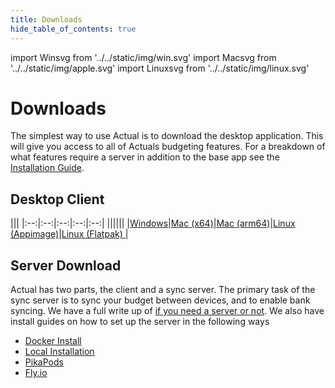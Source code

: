 ```yaml
---
title: Downloads
hide_table_of_contents: true
---
```


import Winsvg from '../../static/img/win.svg'
import Macsvg from '../../static/img/apple.svg'
import Linuxsvg from '../../static/img/linux.svg'

# Downloads

The simplest way to use Actual is to download the desktop application.  This will give you access to all of Actuals budgeting features.  For a breakdown of what features require a server in addition to the base app see the [Installation Guide](/docs/install).

## Desktop Client
|||
|:--:|:--:|:--:|:--:|:--:|
|<Winsvg width="100" height="100" fill="#6B46C1"/>|<Macsvg width="100" height="105" fill="#6B46C1"/>|<Macsvg width="100" height="105" fill="#6B46C1"/>|<Linuxsvg width="100" height="100" fill="#6B46C1" />|<Linuxsvg width="100" height="100" fill="#6B46C1"/>|
|[Windows](https://apps.microsoft.com/detail/9p2hmlhsdbrm?cid=actualbudget.org&mode=direct)|[Mac (x64)](https://github.com/actualbudget/actual/releases/latest/download/Actual-mac-x64.dmg)|[Mac (arm64)](https://github.com/actualbudget/actual/releases/latest/download/Actual-mac-arm64.dmg)|[Linux (Appimage)](https://github.com/actualbudget/actual/releases/latest/download/Actual-linux.AppImage)|[Linux (Flatpak) ](https://github.com/actualbudget/actual/releases/latest/download/Actual-linux.flatpak)|


## Server Download
Actual has two parts, the client and a sync server.  The primary task of the sync server is to sync your budget between devices, and to enable bank syncing.  We have a full write up of [if you need a server or not](/docs/install/). We also have install guides on how to set up the server in the following ways
* [Docker Install](/docs/install/docker)
* [Local Installation](/docs/install/local)
* [PikaPods](/docs/install/pikapods)
* [Fly.io](/docs/install/fly)
